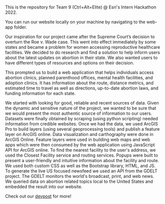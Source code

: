 This is the repository for Team 9 (Ctrl+Alt+Elite) @ Esri's Intern Hackathon 2022. 

You can run our website locally on your machine by navigating to the web-app folder.

Our inspiration for our project came after the Supreme Court’s decision to overturn the Roe v. Wade case. 
This went into effect immediately by some states and became a problem for women accessing reproductive healthcare facilities. 
We decided to do research and find a solution to help inform users about the latest updates on abortion in their state.
We also wanted users to have different types of resources and options on their decision.

This prompted us to build a web application that helps individuals access abortion clinics, planned parenthood offices, mental health facilities, 
and adoption clinics. It has information about the route, distance metrics, and estimated time to travel as well as directions, up-to-date abortion laws, 
and funding information for each state.

We started with looking for good, reliable and recent sources of data. Given the dynamic and sensitive nature of the project, we wanted to be sure 
that we would present the most authentic source of information to our users. Datasets were finally obtained by scraping (using python scripting) needed information
from credible websites. Once we had the data, we used ArcGIS Pro to build layers (using several geoprocessing tools) and publish a feature layer on ArcGIS online. 
Data visualization and carthography were done in ArcGIS Online. Feature layers were used in building web maps and web apps which were then consumed by the web application using JavaScript API for ArcGIS online.
To find the nearest facility to the user's address, we used the Closest Facility service and routing services. 
Popups were built to present a user-friendly and intuitive information about the facility and route.
We used both custom CSS as well as the Bootstrap library, HTML, and JS. To generate the live US focused newsfeed we used an API from the GDELT project. 
The GDELT monitors the world's broadcast, print, and web news. We queried data on abortion related topics local to the United States and embedded the result into our website. 

Check out our [devpost](https://devpost.com/software/forward-mj3z8s) for more!
